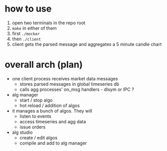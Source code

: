 # how to use
1. open two terminals in the repo root
1. ```make``` in either of them
1. first ```./mocker```
1. then ```./client```
1. client gets the parsed message and aggregates a 5 minute candle chart

# overall arch (plan)
* one client process receives market data messages
    - stores parsed messages in global timeseries db
    - calls agg processes' on_msg handlers - dlsym or IPC ?
* alg manager
    - start / stop algo
    - hot reload / addition of algos
* it manages a bunch of algos. They will 
    - listen to events
    - access timeseries and agg data
    - issue orders
* alg studio
    - create / edit algos
    - compile and add to alg manager